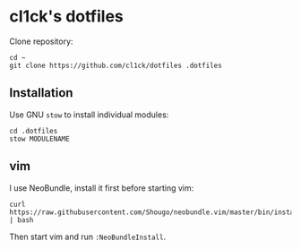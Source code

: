 cl1ck's dotfiles
================

Clone repository:
```
cd ~
git clone https://github.com/cl1ck/dotfiles .dotfiles
```

Installation
------------
Use GNU `stow` to install individual modules:

```
cd .dotfiles
stow MODULENAME
```

vim
---

I use NeoBundle, install it first before starting vim:
```
curl https://raw.githubusercontent.com/Shougo/neobundle.vim/master/bin/install.sh | bash
```

Then start vim and run `:NeoBundleInstall`.
